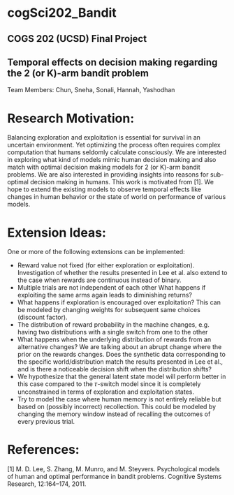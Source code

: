 cogSci202_Bandit
================

## COGS 202 (UCSD) Final Project

## Temporal effects on decision making regarding the 2 (or K)-arm bandit problem

Team Members: Chun, Sneha, Sonali, Hannah, Yashodhan

# Research Motivation:
Balancing exploration and exploitation is essential for survival in an uncertain environment. Yet optimizing the process often requires complex computation that humans seldomly calculate consciously. We are interested in exploring what kind of models mimic human decision making and also match with optimal decision making models for 2 (or K)-arm bandit problems. We are also interested in providing insights into reasons for sub-optimal decision making in humans. This work is motivated from [1]. We hope to extend the existing models to observe temporal effects like changes in human behavior or the state of world on performance of various models.

# Extension Ideas:
One or more of the following extensions can be implemented:
* Reward value not fixed (for either exploration or exploitation). Investigation of whether the results presented in Lee et al. also extend to the case when rewards are continuous instead of binary.
* Multiple trials are not independent of each other
What happens if exploiting the same arms again leads to diminishing returns?
* What happens if exploration is encouraged over exploitation?
This can be modeled by changing weights for subsequent same choices (discount factor).
* The distribution of reward probability in the machine changes, e.g. having two distributions with a single switch from one to the other
* What happens when the underlying distribution of rewards from an alternative changes? We are talking about an abrupt change where the prior on the rewards changes. Does the synthetic data corresponding to the specific world/distribution match the results presented in Lee et al., and is there a noticeable decision shift when the distribution shifts?
* We hypothesize that the general latent state model will perform better in this case compared to the 𝜏-switch model since it is completely unconstrained in terms of exploration and exploitation states.
* Try to model the case where human memory is not entirely reliable but based on (possibly incorrect) recollection. This could be modeled by changing the memory window instead of recalling the outcomes of every previous trial.

# References:
[1] M. D. Lee, S. Zhang, M. Munro, and M. Steyvers. Psychological models of human and optimal performance in bandit problems. Cognitive Systems Research, 12:164–174, 2011.

